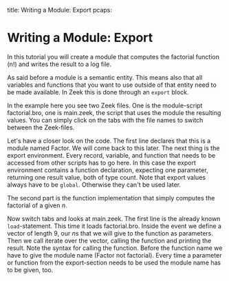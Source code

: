 title: Writing a Module: Export
pcaps: 

Writing a Module: Export
=========================

In this tutorial you will create a module that computes the factorial function (n!)
and writes the result to a log file.

As said before a module is a semantic entity. This means also that all variables and
functions that you want to use outside of that entity need to be made available.
In Zeek this is done through an `export` block.

In the example here you see two Zeek files. One is the module-script factorial.bro, 
one is main.zeek, the script that uses the module the resulting values. You can simply click on the 
tabs with the file names to switch between the Zeek-files.

Let's have a closer look on the code. 
The first line declares that this is a module named Factor.
We will come back to this later. 
The next thing is the export environment. Every record, variable, and function
that needs to be accessed from other scripts has to go here.
In this case the export environment contains a function declaration, 
expecting one parameter, returning one result value, both of type count.
Note that export values always have to be `global`. Otherwise they can't be used 
later.

The second part is the function implementation that simply computes the factorial of 
a given *n*.

Now switch tabs and looks at main.zeek. The first line is the already 
known `load`-statement. This time it loads factorial.bro. 
Inside the event we define a vector of length 9, our *n*s that we will
give to the function as parameters.
Then we call iterate over the vector, calling the function and printing the result.
Note the syntax for calling the function. Before the function name we have to give the 
module name (Factor not factorial). Every time a parameter or function from the export-section needs
to be used the module name has to be given, too.
 

